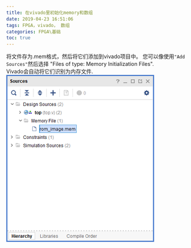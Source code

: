 ```yaml
---
title: 在vivado里初始化memory和数组
date: 2019-04-23 16:51:06
tags: FPGA，vivado， 数组
categories: FPGA\基础  
toc: true
---
```



将文件存为.mem格式，然后将它们添加到vivado项目中。
您可以像使用`"Add Sources"`然后选择 "Files of type: Memory Initialization Files".  
Vivado会自动将它们识别为内存文件.  
![vivado工程mem文件](image/screenshot/2019-04-23-21-08-25.png)  